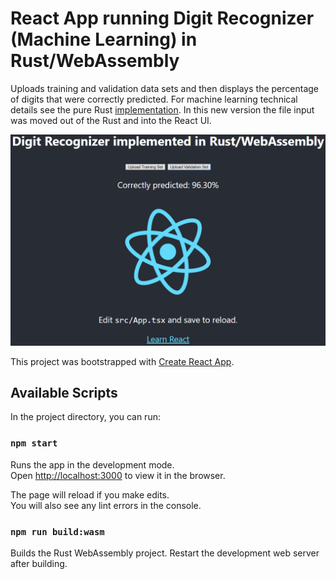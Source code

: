 # React App running Digit Recognizer (Machine Learning) in Rust/WebAssembly

Uploads training and validation data sets and then displays the percentage of digits that were correctly predicted. For machine learning technical details see the pure Rust [implementation]. In this new version the file input was moved out of the Rust and into the React UI.

![Image](correctly-predicted.png)

This project was bootstrapped with [Create React App](https://github.com/facebook/create-react-app).

## Available Scripts

In the project directory, you can run:

### `npm start`

Runs the app in the development mode.\
Open [http://localhost:3000](http://localhost:3000) to view it in the browser.

The page will reload if you make edits.\
You will also see any lint errors in the console.

### `npm run build:wasm`

Builds the Rust WebAssembly project. Restart the development web server after building.

[implementation]: <https://github.com/kevinmcfarlane/rust-digit-recognizer>